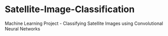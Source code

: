 # Satellite-Image-Classification
Machine Learning Project - Classifying Satellite Images using Convolutional Neural Networks
